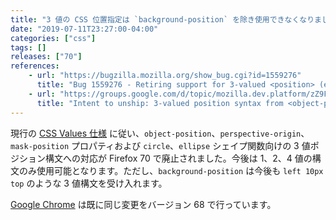```yaml
---
title: "3 値の CSS 位置指定は `background-position` を除き使用できなくなりました"
date: "2019-07-11T23:27:00-04:00"
categories: ["css"]
tags: []
releases: ["70"]
references:
    - url: "https://bugzilla.mozilla.org/show_bug.cgi?id=1559276"
      title: "Bug 1559276 - Retiring support for 3-valued <position> (excluding background)"
    - url: "https://groups.google.com/d/topic/mozilla.dev.platform/zZ9FMk4OAsc/discussion"
      title: "Intent to unship: 3-valued position syntax from <object-position>, <perspective-origin>, <mask-position>"
---
```

現行の [CSS Values 仕様](https://drafts.csswg.org/css-values-4/#position) に従い、`object-position`、`perspective-origin`、`mask-position` プロパティおよび `circle`、`ellipse` シェイプ関数向けの 3 値ポジション構文への対応が Firefox 70 で廃止されました。今後は 1、2、4 値の構文のみ使用可能となります。ただし、`background-position` は今後も `left 10px top` のような 3 値構文を受け入れます。

[Google Chrome](https://www.chromestatus.com/feature/5116559680864256) は既に同じ変更をバージョン 68 で行っています。
